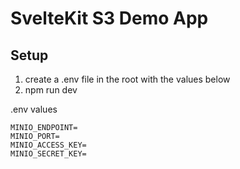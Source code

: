 # SvelteKit S3 Demo App

## Setup

1. create a .env file in the root with the values below
1. npm run dev

.env values

```
MINIO_ENDPOINT=
MINIO_PORT=
MINIO_ACCESS_KEY=
MINIO_SECRET_KEY=
```
